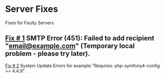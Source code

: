 # Server Fixes
Fixes for Faulty Servers

[Fix # 1](https://forum.vestacp.com/viewtopic.php?f=12&t=20129) SMTP Error (451): Failed to add recipient "email@example.com" (Temporary local problem - please try later).
-
[Fix # 2](https://forum.vestacp.com/viewtopic.php?f=17&t=20443) System Update Errors for example "Requires: php-symfony4-config >= 4.4.9" .
